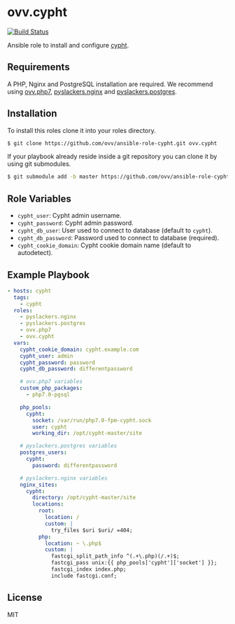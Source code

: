 ovv.cypht
=========

[![Build Status](https://travis-ci.org/ovv/ansible-role-cypht.svg?branch=master)](https://travis-ci.org/ovv/ansible-role-cypht)

Ansible role to install and configure [cypht](https://cypht.org/).

Requirements
------------

A PHP, Nginx and PostgreSQL installation are required. We recommend using [ovv.php7](https://github.com/ovv/ansible-role-php7),
[pyslackers.nginx](https://github.com/pyslackers/ansible-role-nginx) and [pyslackers.postgres](https://github.com/pyslackers/ansible-role-postgres).

Installation
------------

To install this roles clone it into your roles directory.

```bash
$ git clone https://github.com/ovv/ansible-role-cypht.git ovv.cypht
```

If your playbook already reside inside a git repository you can clone it by using git submodules.

```bash
$ git submodule add -b master https://github.com/ovv/ansible-role-cypht.git ovv.cypht
```

Role Variables
--------------

* `cypht_user`: Cypht admin username.
* `cypht_password`: Cypht admin password.
* `cypht_db_user`: User used to connect to database (default to `cypht`).
* `cypht_db_password`: Password used to connect to database (required).
* `cypht_cookie_domain`: Cypht cookie domain name (default to autodetect).


Example Playbook
----------------

```yml
- hosts: cypht
  tags:
    - cypht
  roles:
    - pyslackers.nginx
    - pyslackers.postgres
    - ovv.php7
    - ovv.cypht
  vars:
    cypht_cookie_domain: cypht.example.com
    cypht_user: admin
    cypht_password: password
    cypht_db_password: differentpassword

    # ovv.php7 variables
    custom_php_packages:
      - php7.0-pgsql

    php_pools:
      cypht:
        socket: /var/run/php7.0-fpm-cypht.sock
        user: cypht
        working_dir: /opt/cypht-master/site

    # pyslackers.postgres variables
    postgres_users:
      cypht:
        password: differentpassword

    # pyslackers.nginx variables
    nginx_sites:
      cypht:
        directory: /opt/cypht-master/site
        locations:
          root:
            location: /
            custom: |
              try_files $uri $uri/ =404;
          php:
            location: ~ \.php$
            custom: |
              fastcgi_split_path_info ^(.+\.php)(/.+)$;
              fastcgi_pass unix:{{ php_pools['cypht']['socket'] }};
              fastcgi_index index.php;
              include fastcgi.conf;
```

License
-------

MIT

